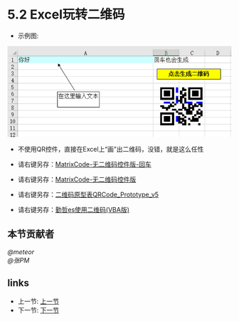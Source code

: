 # 5.2 Excel玩转二维码
- 示例图:

![](/images/5.2.jpg)

- 不使用QR控件，直接在Excel上“画”出二维码，没错，就是这么任性
  
 * 请右键另存：[MatrixCode-无二维码控件版-回车](/src/5.2.1.xls)

 * 请右键另存：[MatrixCode-无二维码控件版](/src/5.2.2.xls)

 * 请右键另存：[二维码原型表QRCode_Prototype_v5](/src/5.2.3.xlsm)

 * 请右键另存：[勤哲es使用二维码(VBA版)](/files/5.2.4.zip)


## 本节贡献者
*@meteor*  
*@张PM*

## links
  * 上一节: [上一节](<05.1.md>)
  * 下一节: [下一节](<05.3.md>)
